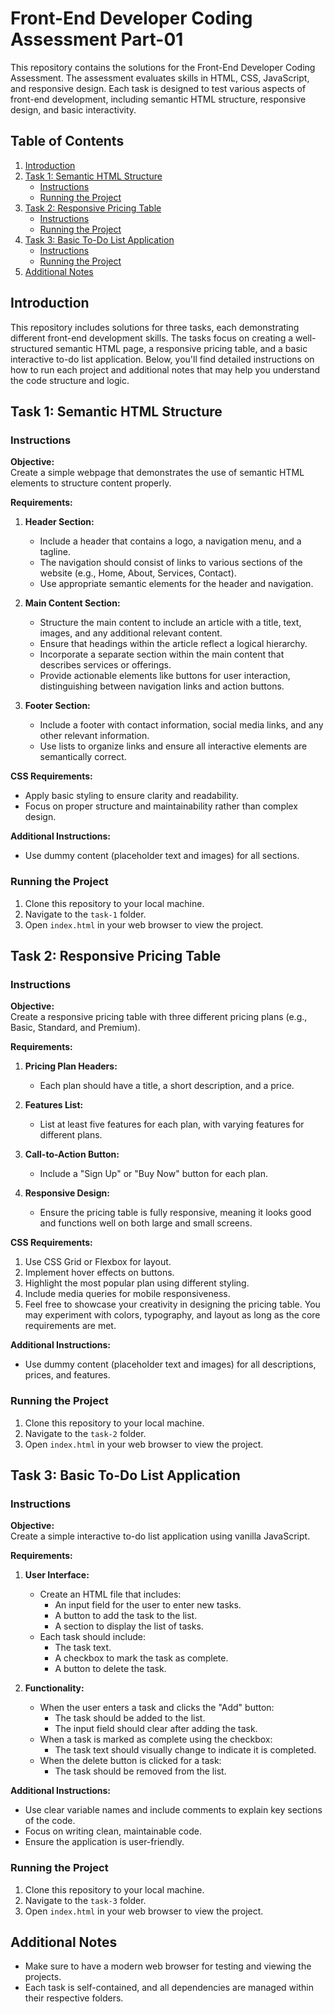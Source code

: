 # Front-End Developer Coding Assessment Part-01

This repository contains the solutions for the Front-End Developer Coding Assessment. The assessment evaluates skills in HTML, CSS, JavaScript, and responsive design. Each task is designed to test various aspects of front-end development, including semantic HTML structure, responsive design, and basic interactivity.

## Table of Contents
1. [Introduction](#introduction)
2. [Task 1: Semantic HTML Structure](#task-1-semantic-html-structure)
   - [Instructions](#instructions)
   - [Running the Project](#running-the-project)
3. [Task 2: Responsive Pricing Table](#task-2-responsive-pricing-table)
   - [Instructions](#instructions-1)
   - [Running the Project](#running-the-project-1)
4. [Task 3: Basic To-Do List Application](#task-3-basic-to-do-list-application)
   - [Instructions](#instructions-2)
   - [Running the Project](#running-the-project-2)
5. [Additional Notes](#additional-notes)

## Introduction

This repository includes solutions for three tasks, each demonstrating different front-end development skills. The tasks focus on creating a well-structured semantic HTML page, a responsive pricing table, and a basic interactive to-do list application. Below, you'll find detailed instructions on how to run each project and additional notes that may help you understand the code structure and logic.

## Task 1: Semantic HTML Structure

### Instructions
**Objective:**  
Create a simple webpage that demonstrates the use of semantic HTML elements to structure content properly.

**Requirements:**
1. **Header Section:**
   - Include a header that contains a logo, a navigation menu, and a tagline.
   - The navigation should consist of links to various sections of the website (e.g., Home, About, Services, Contact).
   - Use appropriate semantic elements for the header and navigation.

2. **Main Content Section:**
   - Structure the main content to include an article with a title, text, images, and any additional relevant content.
   - Ensure that headings within the article reflect a logical hierarchy.
   - Incorporate a separate section within the main content that describes services or offerings.
   - Provide actionable elements like buttons for user interaction, distinguishing between navigation links and action buttons.

3. **Footer Section:**
   - Include a footer with contact information, social media links, and any other relevant information.
   - Use lists to organize links and ensure all interactive elements are semantically correct.

**CSS Requirements:**
- Apply basic styling to ensure clarity and readability.
- Focus on proper structure and maintainability rather than complex design.

**Additional Instructions:**
- Use dummy content (placeholder text and images) for all sections.

### Running the Project
1. Clone this repository to your local machine.
2. Navigate to the `task-1` folder.
3. Open `index.html` in your web browser to view the project.

## Task 2: Responsive Pricing Table

### Instructions
**Objective:**  
Create a responsive pricing table with three different pricing plans (e.g., Basic, Standard, and Premium).

**Requirements:**
1. **Pricing Plan Headers:**  
   - Each plan should have a title, a short description, and a price.
   
2. **Features List:**  
   - List at least five features for each plan, with varying features for different plans.

3. **Call-to-Action Button:**  
   - Include a "Sign Up" or "Buy Now" button for each plan.

4. **Responsive Design:**  
   - Ensure the pricing table is fully responsive, meaning it looks good and functions well on both large and small screens.

**CSS Requirements:**
1. Use CSS Grid or Flexbox for layout.
2. Implement hover effects on buttons.
3. Highlight the most popular plan using different styling.
4. Include media queries for mobile responsiveness.
5. Feel free to showcase your creativity in designing the pricing table. You may experiment with colors, typography, and layout as long as the core requirements are met.

**Additional Instructions:**
- Use dummy content (placeholder text and images) for all descriptions, prices, and features.

### Running the Project
1. Clone this repository to your local machine.
2. Navigate to the `task-2` folder.
3. Open `index.html` in your web browser to view the project.

## Task 3: Basic To-Do List Application

### Instructions
**Objective:**  
Create a simple interactive to-do list application using vanilla JavaScript.

**Requirements:**
1. **User Interface:**
   - Create an HTML file that includes:
     - An input field for the user to enter new tasks.
     - A button to add the task to the list.
     - A section to display the list of tasks.
   - Each task should include:
     - The task text.
     - A checkbox to mark the task as complete.
     - A button to delete the task.

2. **Functionality:**  
   - When the user enters a task and clicks the "Add" button:
     - The task should be added to the list.
     - The input field should clear after adding the task.
   - When a task is marked as complete using the checkbox:
     - The task text should visually change to indicate it is completed.
   - When the delete button is clicked for a task:
     - The task should be removed from the list.

**Additional Instructions:**
- Use clear variable names and include comments to explain key sections of the code.
- Focus on writing clean, maintainable code.
- Ensure the application is user-friendly.

### Running the Project
1. Clone this repository to your local machine.
2. Navigate to the `task-3` folder.
3. Open `index.html` in your web browser to view the project.

## Additional Notes

- Make sure to have a modern web browser for testing and viewing the projects.
- Each task is self-contained, and all dependencies are managed within their respective folders.
